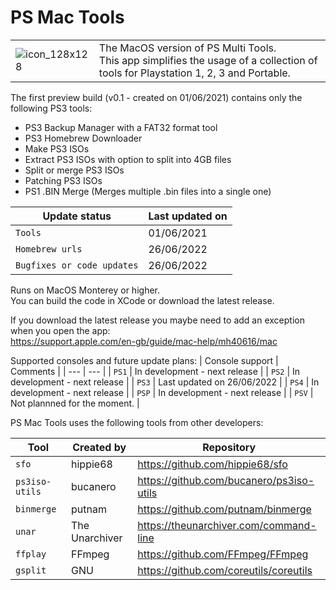 # PS Mac Tools

| | |
| ------------- | ------------- |
| ![icon_128x128](https://user-images.githubusercontent.com/84620/198197587-157922d8-abca-41e4-b4ed-a69399bae7f4.png) | The MacOS version of PS Multi Tools.</br>This app simplifies the usage of a collection of tools for Playstation 1, 2, 3 and Portable. |

The first preview build (v0.1 - created on 01/06/2021) contains only the following PS3 tools:
- PS3 Backup Manager with a FAT32 format tool
- PS3 Homebrew Downloader
- Make PS3 ISOs
- Extract PS3 ISOs with option to split into 4GB files
- Split or merge PS3 ISOs
- Patching PS3 ISOs
- PS1 .BIN Merge (Merges multiple .bin files into a single one)

| Update status | Last updated on |
| --- | --- |
| `Tools` | 01/06/2021 |
| `Homebrew urls` | 26/06/2022 |
| `Bugfixes or code updates` | 26/06/2022 |

Runs on MacOS Monterey or higher.</br>
You can build the code in XCode or download the latest release.

If you download the latest release you maybe need to add an exception when you open the app:</br>
https://support.apple.com/en-gb/guide/mac-help/mh40616/mac

Supported consoles and future update plans:
| Console support | Comments |
| --- | --- |
| `PS1` | In development - next release |
| `PS2` | In development - next release |
| `PS3` | Last updated on 26/06/2022 |
| `PS4` | In development - next release |
| `PSP` | In development - next release |
| `PSV` | Not plannned for the moment. |

PS Mac Tools uses the following tools from other developers:

| Tool | Created by | Repository |
| --- | --- | --- |
| `sfo` | hippie68 | https://github.com/hippie68/sfo
| `ps3iso-utils` | bucanero | https://github.com/bucanero/ps3iso-utils
| `binmerge` | putnam | https://github.com/putnam/binmerge
| `unar` | The Unarchiver | https://theunarchiver.com/command-line
| `ffplay` | FFmpeg | https://github.com/FFmpeg/FFmpeg
| `gsplit` | GNU | https://github.com/coreutils/coreutils

